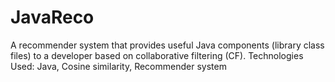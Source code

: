 # JavaReco
A recommender system that provides useful Java components (library class files) to a developer based on collaborative filtering (CF). 
Technologies Used: Java, Cosine similarity, Recommender system
